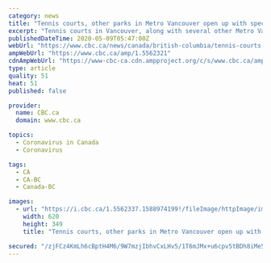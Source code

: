 ```yaml
---
category: news
title: "Tennis courts, other parks in Metro Vancouver open up with special rules for the weekend"
excerpt: "Tennis courts in Vancouver, along with several other Metro Vancouver municipalities, will be open this weekend as municipalities across Metro Vancouver lift restrictions put in place in March due to the COVID-19 crisis."
publishedDateTime: 2020-05-09T05:47:00Z
webUrl: "https://www.cbc.ca/news/canada/british-columbia/tennis-courts-other-parks-in-metro-vancouver-open-up-with-special-rules-for-the-weekend-1.5562321"
ampWebUrl: "https://www.cbc.ca/amp/1.5562321"
cdnAmpWebUrl: "https://www-cbc-ca.cdn.ampproject.org/c/s/www.cbc.ca/amp/1.5562321"
type: article
quality: 51
heat: 51
published: false

provider:
  name: CBC.ca
  domain: www.cbc.ca

topics:
  - Coronavirus in Canada
  - Coronavirus

tags:
  - CA
  - CA-BC
  - Canada-BC

images:
  - url: "https://i.cbc.ca/1.5562337.1588974199!/fileImage/httpImage/image.JPG_gen/derivatives/16x9_620/covid-19-tennis-courts.JPG"
    width: 620
    height: 349
    title: "Tennis courts, other parks in Metro Vancouver open up with special rules for the weekend"

secured: "/zjFCz4KmLh6cBptH4M6/9W7mzjIbhvCxLHv5/1T6mJMx+u6cpv5tBDh8iMe5xJruqMo30xfu32nGW6LJse6t3Zhp8NQPrhcfYe+zkB0kT60UABOp/Y1F00wsjTkX5toJc0NishnKtOGb2UI0v7VaZN1AKq4BsBNF0X+bZHP4ILNVOaGOUDrsFSopUggFcEHCaMRYc4cnC/Y6gWUTz+YKei54zTnRfBBSqS7JaN5Wp5reRFsgeMziqdevIYzY+KXB0GLT45AufpcOjFGjsSujNUt0SZBxBlYWkVgP7gtV1HbcVyHeOYw1CK2IXz+6bpf;H77NcKEDMdQIUCllMAWwrg=="
---
```


